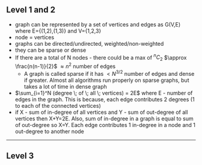 ## Level 1 and 2

- graph can be represented by a set of vertices and edges as G(V,E) where E={(1,2),(1,3)} and V={1,2,3}
- node = vertices
- graphs can be directed/undirected, weighted/non-weighted
- they can be sparse or dense
- If there are a total of N nodes - there could be a max of ${}^nC_2$ $\approx \frac{n(n-1)}{2}$ $\approx n^2$ number of edges
    - A graph is called sparse if it has $< N^{3/2}$ number of edges and dense if greater. Almost all algorithms run properly on sparse graphs, but takes a lot of time in dense graph
- $\sum_{i=1}^N (degree \; of \; all \; vertices) = 2E$ where E - number of edges in the graph. This is because, each edge contributes 2 degrees (1 to each of the connected vertices)
- if X - sum of in-degree of all vertices and Y - sum of out-degree of all vertices then X+Y=2E. Also, sum of in-degree in a graph is equal to sum of out-degree so X=Y. Each edge contributes 1 in-degree in a node and 1 out-degree to another node

---

## Level 3   